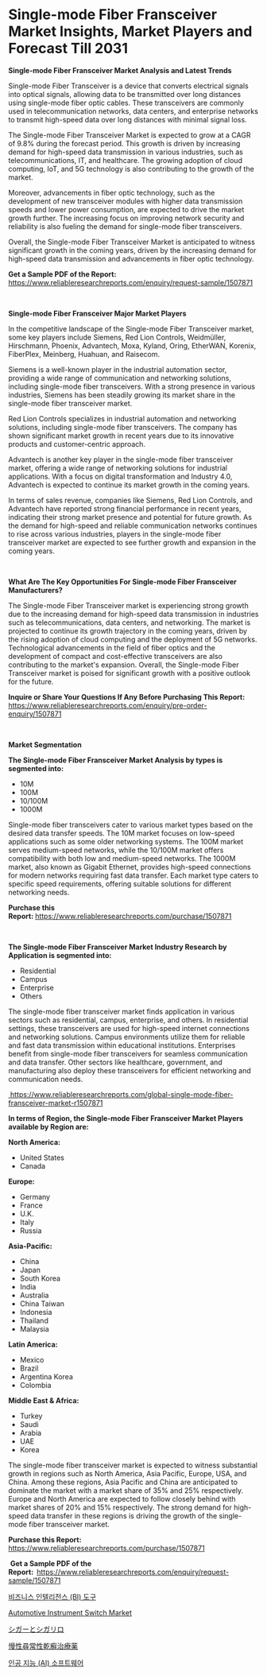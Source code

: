 <p><h1>Single-mode Fiber Fransceiver Market Insights, Market Players and Forecast Till 2031</h1></p><p><strong>Single-mode Fiber Fransceiver Market Analysis and Latest Trends</strong></p>
<p><p>Single-mode Fiber Transceiver is a device that converts electrical signals into optical signals, allowing data to be transmitted over long distances using single-mode fiber optic cables. These transceivers are commonly used in telecommunication networks, data centers, and enterprise networks to transmit high-speed data over long distances with minimal signal loss.</p><p>The Single-mode Fiber Transceiver Market is expected to grow at a CAGR of 9.8% during the forecast period. This growth is driven by increasing demand for high-speed data transmission in various industries, such as telecommunications, IT, and healthcare. The growing adoption of cloud computing, IoT, and 5G technology is also contributing to the growth of the market.</p><p>Moreover, advancements in fiber optic technology, such as the development of new transceiver modules with higher data transmission speeds and lower power consumption, are expected to drive the market growth further. The increasing focus on improving network security and reliability is also fueling the demand for single-mode fiber transceivers.</p><p>Overall, the Single-mode Fiber Transceiver Market is anticipated to witness significant growth in the coming years, driven by the increasing demand for high-speed data transmission and advancements in fiber optic technology.</p></p>
<p><strong>Get a Sample PDF of the Report:&nbsp;</strong> <a href="https://www.reliableresearchreports.com/enquiry/request-sample/1507871">https://www.reliableresearchreports.com/enquiry/request-sample/1507871</a></p>
<p>&nbsp;</p>
<p><strong>Single-mode Fiber Fransceiver Major Market Players</strong></p>
<p><p>In the competitive landscape of the Single-mode Fiber Transceiver market, some key players include Siemens, Red Lion Controls, Weidmüller, Hirschmann, Phoenix, Advantech, Moxa, Kyland, Oring, EtherWAN, Korenix, FiberPlex, Meinberg, Huahuan, and Raisecom. </p><p>Siemens is a well-known player in the industrial automation sector, providing a wide range of communication and networking solutions, including single-mode fiber transceivers. With a strong presence in various industries, Siemens has been steadily growing its market share in the single-mode fiber transceiver market.</p><p>Red Lion Controls specializes in industrial automation and networking solutions, including single-mode fiber transceivers. The company has shown significant market growth in recent years due to its innovative products and customer-centric approach.</p><p>Advantech is another key player in the single-mode fiber transceiver market, offering a wide range of networking solutions for industrial applications. With a focus on digital transformation and Industry 4.0, Advantech is expected to continue its market growth in the coming years.</p><p>In terms of sales revenue, companies like Siemens, Red Lion Controls, and Advantech have reported strong financial performance in recent years, indicating their strong market presence and potential for future growth. As the demand for high-speed and reliable communication networks continues to rise across various industries, players in the single-mode fiber transceiver market are expected to see further growth and expansion in the coming years.</p></p>
<p>&nbsp;</p>
<p><strong>What Are The Key Opportunities For Single-mode Fiber Fransceiver Manufacturers?</strong></p>
<p><p>The Single-mode Fiber Transceiver market is experiencing strong growth due to the increasing demand for high-speed data transmission in industries such as telecommunications, data centers, and networking. The market is projected to continue its growth trajectory in the coming years, driven by the rising adoption of cloud computing and the deployment of 5G networks. Technological advancements in the field of fiber optics and the development of compact and cost-effective transceivers are also contributing to the market's expansion. Overall, the Single-mode Fiber Transceiver market is poised for significant growth with a positive outlook for the future.</p></p>
<p><strong>Inquire or Share Your Questions If Any Before Purchasing This Report:</strong> <a href="https://www.reliableresearchreports.com/enquiry/pre-order-enquiry/1507871">https://www.reliableresearchreports.com/enquiry/pre-order-enquiry/1507871</a></p>
<p>&nbsp;</p>
<p><strong>Market Segmentation</strong></p>
<p><strong>The Single-mode Fiber Fransceiver Market Analysis by types is segmented into:</strong></p>
<p><ul><li>10M</li><li>100M</li><li>10/100M</li><li>1000M</li></ul></p>
<p><p>Single-mode fiber transceivers cater to various market types based on the desired data transfer speeds. The 10M market focuses on low-speed applications such as some older networking systems. The 100M market serves medium-speed networks, while the 10/100M market offers compatibility with both low and medium-speed networks. The 1000M market, also known as Gigabit Ethernet, provides high-speed connections for modern networks requiring fast data transfer. Each market type caters to specific speed requirements, offering suitable solutions for different networking needs.</p></p>
<p><strong>Purchase this Report:&nbsp;</strong><a href="https://www.reliableresearchreports.com/purchase/1507871">https://www.reliableresearchreports.com/purchase/1507871</a></p>
<p>&nbsp;</p>
<p><strong>The Single-mode Fiber Fransceiver Market Industry Research by Application is segmented into:</strong></p>
<p><ul><li>Residential</li><li>Campus</li><li>Enterprise</li><li>Others</li></ul></p>
<p><p>The single-mode fiber transceiver market finds application in various sectors such as residential, campus, enterprise, and others. In residential settings, these transceivers are used for high-speed internet connections and networking solutions. Campus environments utilize them for reliable and fast data transmission within educational institutions. Enterprises benefit from single-mode fiber transceivers for seamless communication and data transfer. Other sectors like healthcare, government, and manufacturing also deploy these transceivers for efficient networking and communication needs.</p></p>
<p><a href="https://www.reliableresearchreports.com/global-single-mode-fiber-fransceiver-market-r1507871">&nbsp;https://www.reliableresearchreports.com/global-single-mode-fiber-fransceiver-market-r1507871</a></p>
<p><strong>In terms of Region, the Single-mode Fiber Fransceiver Market Players available by Region are:</strong></p>
<p>
    <p> <strong> North America: </strong>
        <ul>
            <li>United States</li>
            <li>Canada</li>
        </ul>
        </p> 
    <p> <strong> Europe: </strong>
        <ul>
            <li>Germany</li>
            <li>France</li>
            <li>U.K.</li>
            <li>Italy</li>
            <li>Russia</li>
        </ul>
        </p> 
    <p> <strong> Asia-Pacific: </strong>
        <ul>
            <li>China</li>
            <li>Japan</li>
            <li>South Korea</li>
            <li>India</li>
            <li>Australia</li>
            <li>China Taiwan</li>
            <li>Indonesia</li>
            <li>Thailand</li>
            <li>Malaysia</li>
        </ul>
        </p> 
    <p> <strong> Latin America: </strong>
        <ul>
            <li>Mexico</li>
            <li>Brazil</li>
            <li>Argentina Korea</li>
            <li>Colombia</li>
        </ul>
        </p> 
    <p> <strong> Middle East & Africa: </strong>
        <ul>
            <li>Turkey</li>
            <li>Saudi</li>
            <li>Arabia</li>
            <li>UAE</li>
            <li>Korea</li>
        </ul>
    </p>
    </p>
<p><p>The single-mode fiber transceiver market is expected to witness substantial growth in regions such as North America, Asia Pacific, Europe, USA, and China. Among these regions, Asia Pacific and China are anticipated to dominate the market with a market share of 35% and 25% respectively. Europe and North America are expected to follow closely behind with market shares of 20% and 15% respectively. The strong demand for high-speed data transfer in these regions is driving the growth of the single-mode fiber transceiver market.</p></p>
<p><strong>Purchase this Report: </strong><a href="https://www.reliableresearchreports.com/purchase/1507871">https://www.reliableresearchreports.com/purchase/1507871</a></p>
<p>&nbsp;<strong>Get a Sample PDF of the Report:&nbsp;&nbsp;</strong><a href="https://www.reliableresearchreports.com/enquiry/request-sample/1507871">https://www.reliableresearchreports.com/enquiry/request-sample/1507871</a></p>
<p><strong></strong></p>
<p><p><a href="https://github.com/JeromeRtyau89966/Market-Research-Report-List-2/blob/main/194440683099.md">비즈니스 인텔리전스 (BI) 도구</a></p><p><a href="https://github.com/cecuraprangm/Market-Research-Report-List-2/blob/main/automotive-instrument-switch-market.md">Automotive Instrument Switch Market</a></p><p><a href="https://github.com/xnljig2898992/Market-Research-Report-List-2/blob/main/835542193357.md">シガーとシガリロ</a></p><p><a href="https://github.com/ChloeConn27/Market-Research-Report-List-1/blob/main/294671193356.md">慢性尋常性乾癬治療薬</a></p><p><a href="https://github.com/hook46569/Market-Research-Report-List-1/blob/main/108758783100.md">인공 지능 (AI) 소프트웨어</a></p></p>